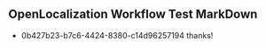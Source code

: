 ## OpenLocalization Workflow Test MarkDown
* 0b427b23-b7c6-4424-8380-c14d96257194 thanks!

<!--HONumber=Aug16_HO4-->


